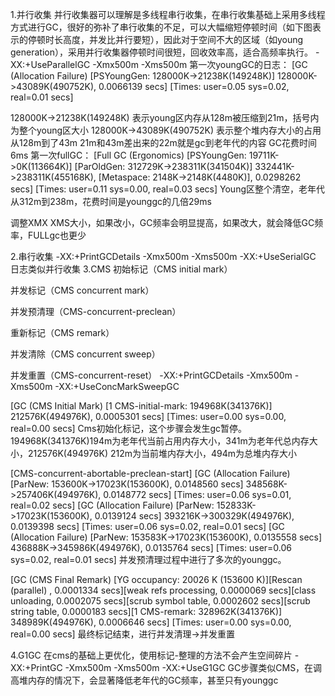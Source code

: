 1.并行收集
并行收集器可以理解是多线程串行收集，在串行收集基础上采用多线程方式进行GC，很好的弥补了串行收集的不足，可以大幅缩短停顿时间（如下图表示的停顿时长高度，并发比并行要短），因此对于空间不大的区域（如young generation），采用并行收集器停顿时间很短，回收效率高，适合高频率执行。
-XX:+UseParallelGC -Xmx500m -Xms500m
第一次youngGC的日志：
[GC (Allocation Failure) [PSYoungGen: 128000K->21238K(149248K)] 128000K->43089K(490752K), 0.0066139 secs] [Times: user=0.05 sys=0.02, real=0.01 secs] 

128000K->21238K(149248K) 表示young区内存从128m被压缩到21m，括号内为整个young区大小
128000K->43089K(490752K) 表示整个堆内存大小的占用从128m到了43m
21m和43m差出来的22m就是gc到老年代的内容
GC花费时间6ms
第一次fullGC：
[Full GC (Ergonomics) [PSYoungGen: 19711K->0K(113664K)] [ParOldGen: 312729K->238311K(341504K)] 332441K->238311K(455168K), [Metaspace: 2148K->2148K(4480K)], 0.0298262 secs] [Times: user=0.11 sys=0.00, real=0.03 secs] 
Young区整个清空，老年代从312m到238m，花费时间是younggc的几倍29ms

调整XMX XMS大小，如果改小，GC频率会明显提高，如果改大，就会降低GC频率，FULLgc也更少

2.串行收集
-XX:+PrintGCDetails -Xmx500m -Xms500m -XX:+UseSerialGC
日志类似并行收集
3.CMS
初始标记（CMS initial mark）

并发标记（CMS concurrent mark）

并发预清理（CMS-concurrent-preclean）

重新标记（CMS remark）

并发清除（CMS concurrent sweep）

并发重置（CMS-concurrent-reset）
-XX:+PrintGCDetails -Xmx500m -Xms500m -XX:+UseConcMarkSweepGC

[GC (CMS Initial Mark) [1 CMS-initial-mark: 194968K(341376K)] 212576K(494976K), 0.0005301 secs] [Times: user=0.00 sys=0.00, real=0.00 secs] 
Cms初始化标记，这个步骤会发生gc暂停。194968K(341376K)194m为老年代当前占用内存大小，341m为老年代总内存大小，212576K(494976K) 212m为当前堆内存大小，494m为总堆内存大小

[CMS-concurrent-abortable-preclean-start]
[GC (Allocation Failure) [ParNew: 153600K->17023K(153600K), 0.0148560 secs] 348568K->257406K(494976K), 0.0148772 secs] [Times: user=0.06 sys=0.01, real=0.02 secs] 
[GC (Allocation Failure) [ParNew: 152833K->17023K(153600K), 0.0139124 secs] 393216K->300329K(494976K), 0.0139398 secs] [Times: user=0.06 sys=0.02, real=0.01 secs] 
[GC (Allocation Failure) [ParNew: 153583K->17023K(153600K), 0.0135558 secs] 436888K->345986K(494976K), 0.0135764 secs] [Times: user=0.06 sys=0.02, real=0.01 secs] 
并发预清理过程中进行了多次的younggc。

[GC (CMS Final Remark) [YG occupancy: 20026 K (153600 K)][Rescan (parallel) , 0.0001334 secs][weak refs processing, 0.0000069 secs][class unloading, 0.0002075 secs][scrub symbol table, 0.0002602 secs][scrub string table, 0.0000183 secs][1 CMS-remark: 328962K(341376K)] 348989K(494976K), 0.0006646 secs] [Times: user=0.00 sys=0.00, real=0.00 secs]
最终标记结束，进行并发清理->并发重置


4.G1GC
在cms的基础上更优化，使用标记-整理的方法不会产生空间碎片
-XX:+PrintGC -Xmx500m -Xms500m -XX:+UseG1GC
GC步骤类似CMS，在调高堆内存的情况下，会显著降低老年代的GC频率，甚至只有younggc